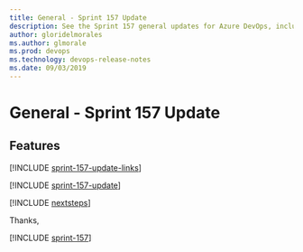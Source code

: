 ```yaml
---
title: General - Sprint 157 Update
description: See the Sprint 157 general updates for Azure DevOps, including next steps.
author: gloridelmorales
ms.author: glmorale
ms.prod: devops
ms.technology: devops-release-notes
ms.date: 09/03/2019
---
```


# General - Sprint 157 Update

## Features

[!INCLUDE [sprint-157-update-links](../_shared/general/sprint-157-update-links.md)]

[!INCLUDE [sprint-157-update](../_shared/general/sprint-157-update.md)]

[!INCLUDE [nextsteps](../_shared/nextsteps.md)]

Thanks,

[!INCLUDE [sprint-157](../_shared/signer/sprint-157.md)]
